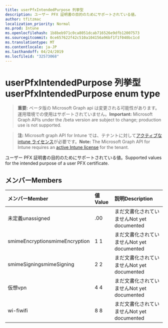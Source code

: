 ```yaml
---
title: userPfxIntendedPurpose 列挙型
description: ユーザー PFX 証明書の目的のためにサポートされている値。
author: tfitzmac
localization_priority: Normal
ms.prod: Intune
ms.openlocfilehash: 1b8beb971c0ca8051dcab716526e9dfb12007573
ms.sourcegitcommit: 0ce657622f42c510a104156a96bf1f1f040bc1cd
ms.translationtype: MT
ms.contentlocale: ja-JP
ms.lasthandoff: 04/24/2019
ms.locfileid: "32573068"
---
```

# <a name="userpfxintendedpurpose-enum-type"></a><span data-ttu-id="22603-103">userPfxIntendedPurpose 列挙型</span><span class="sxs-lookup"><span data-stu-id="22603-103">userPfxIntendedPurpose enum type</span></span>

> <span data-ttu-id="22603-104">**重要:** ベータ版の Microsoft Graph api は変更される可能性があります。運用環境での使用はサポートされていません。</span><span class="sxs-lookup"><span data-stu-id="22603-104">**Important:** Microsoft Graph APIs under the /beta version are subject to change; production use is not supported.</span></span>

> <span data-ttu-id="22603-105">**注:** Microsoft graph API for Intune では、テナントに対して[アクティブな intune ライセンス](https://go.microsoft.com/fwlink/?linkid=839381)が必要です。</span><span class="sxs-lookup"><span data-stu-id="22603-105">**Note:** The Microsoft Graph API for Intune requires an [active Intune license](https://go.microsoft.com/fwlink/?linkid=839381) for the tenant.</span></span>

<span data-ttu-id="22603-106">ユーザー PFX 証明書の目的のためにサポートされている値。</span><span class="sxs-lookup"><span data-stu-id="22603-106">Supported values for the intended purpose of a user PFX certificate.</span></span>

## <a name="members"></a><span data-ttu-id="22603-107">メンバー</span><span class="sxs-lookup"><span data-stu-id="22603-107">Members</span></span>
|<span data-ttu-id="22603-108">メンバー</span><span class="sxs-lookup"><span data-stu-id="22603-108">Member</span></span>|<span data-ttu-id="22603-109">値</span><span class="sxs-lookup"><span data-stu-id="22603-109">Value</span></span>|<span data-ttu-id="22603-110">説明</span><span class="sxs-lookup"><span data-stu-id="22603-110">Description</span></span>|
|:---|:---|:---|
|<span data-ttu-id="22603-111">未定義</span><span class="sxs-lookup"><span data-stu-id="22603-111">unassigned</span></span>|<span data-ttu-id="22603-112">.0</span><span class="sxs-lookup"><span data-stu-id="22603-112">0</span></span>|<span data-ttu-id="22603-113">まだ文書化されていません</span><span class="sxs-lookup"><span data-stu-id="22603-113">Not yet documented</span></span>|
|<span data-ttu-id="22603-114">smimeEncryption</span><span class="sxs-lookup"><span data-stu-id="22603-114">smimeEncryption</span></span>|<span data-ttu-id="22603-115">1 </span><span class="sxs-lookup"><span data-stu-id="22603-115">1</span></span>|<span data-ttu-id="22603-116">まだ文書化されていません</span><span class="sxs-lookup"><span data-stu-id="22603-116">Not yet documented</span></span>|
|<span data-ttu-id="22603-117">smimeSigning</span><span class="sxs-lookup"><span data-stu-id="22603-117">smimeSigning</span></span>|<span data-ttu-id="22603-118">2 </span><span class="sxs-lookup"><span data-stu-id="22603-118">2</span></span>|<span data-ttu-id="22603-119">まだ文書化されていません</span><span class="sxs-lookup"><span data-stu-id="22603-119">Not yet documented</span></span>|
|<span data-ttu-id="22603-120">仮想</span><span class="sxs-lookup"><span data-stu-id="22603-120">vpn</span></span>|<span data-ttu-id="22603-121">4 </span><span class="sxs-lookup"><span data-stu-id="22603-121">4</span></span>|<span data-ttu-id="22603-122">まだ文書化されていません</span><span class="sxs-lookup"><span data-stu-id="22603-122">Not yet documented</span></span>|
|<span data-ttu-id="22603-123">wi-fi</span><span class="sxs-lookup"><span data-stu-id="22603-123">wifi</span></span>|<span data-ttu-id="22603-124">8 </span><span class="sxs-lookup"><span data-stu-id="22603-124">8</span></span>|<span data-ttu-id="22603-125">まだ文書化されていません</span><span class="sxs-lookup"><span data-stu-id="22603-125">Not yet documented</span></span>|



